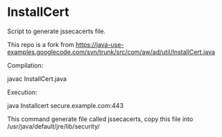 # InstallCert
Script to generate jssecacerts file.

This repo is a fork from https://java-use-examples.googlecode.com/svn/trunk/src/com/aw/ad/util/InstallCert.java



Compilation:

javac InstallCert.java

Execution:

java Installcert secure.example.com:443

This command generate file called jssecacerts, copy this file into /usr/java/default/jre/lib/security/



